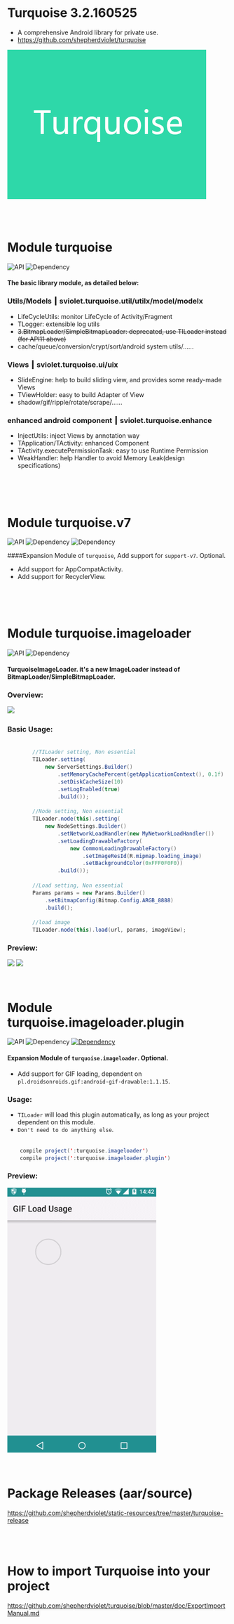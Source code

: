 # Turquoise 3.2.160525
* A comprehensive Android library for private use.
* https://github.com/shepherdviolet/turquoise

![](https://github.com/shepherdviolet/static-resources/blob/master/image/logo/turquoise.jpg)<br/>
<br/>
<br/>
<br/>

# Module turquoise
![API](https://img.shields.io/badge/API-10%2B-6a5acd.svg?style=flat)
![Dependency](https://img.shields.io/badge/Maven%20Dependency-support--v4-dc143c.svg?style=flat)

#### The basic library module, as detailed below:

### Utils/Models ┃ sviolet.turquoise.util/utilx/model/modelx
* LifeCycleUtils: monitor LifeCycle of Activity/Fragment
* TLogger: extensible log utils
* ~~3.BitmapLoader/SimpleBitmapLoader: deprecated, use TILoader instead (for API11 above)~~
* cache/queue/conversion/crypt/sort/android system utils/......

### Views ┃ sviolet.turquoise.ui/uix
* SlideEngine: help to build sliding view, and provides some ready-made Views
* TViewHolder: easy to build Adapter of View
* shadow/gif/ripple/rotate/scrape/......

### enhanced android component ┃ sviolet.turquoise.enhance
* InjectUtils: inject Views by annotation way
* TApplication/TActivity: enhanced Component
* TActivity.executePermissionTask: easy to use Runtime Permission
* WeakHandler: help Handler to avoid Memory Leak(design specifications)

<br/>
<br/>
<br/>

# Module turquoise.v7
![API](https://img.shields.io/badge/API-10%2B-6a5acd.svg?style=flat)
![Dependency](https://img.shields.io/badge/Module%20Dependency-turquoise-2ed8a8.svg?style=flat)
![Dependency](https://img.shields.io/badge/Maven%20Dependency-support--v7-dc143c.svg?style=flat)

####Expansion Module of `turquoise`, Add support for `support-v7`. Optional.

* Add support for AppCompatActivity.
* Add support for RecyclerView.

<br/>
<br/>
<br/>

# Module turquoise.imageloader
![API](https://img.shields.io/badge/API-11%2B-6a5acd.svg?style=flat)
![Dependency](https://img.shields.io/badge/Module%20Dependency-turquoise-2ed8a8.svg?style=flat)

#### TurquoiseImageLoader. it's a new ImageLoader instead of BitmapLoader/SimpleBitmapLoader.

### Overview:
![](https://github.com/shepherdviolet/turquoise/blob/master/doc/turquoise-overview.png)

### Basic Usage:
```java

        //TILoader setting, Non essential
        TILoader.setting(
            new ServerSettings.Builder()
                .setMemoryCachePercent(getApplicationContext(), 0.1f)
                .setDiskCacheSize(10)
                .setLogEnabled(true)
                .build());

        //Node setting, Non essential
        TILoader.node(this).setting(
            new NodeSettings.Builder()
                .setNetworkLoadHandler(new MyNetworkLoadHandler())
                .setLoadingDrawableFactory(
                    new CommonLoadingDrawableFactory()
                        .setImageResId(R.mipmap.loading_image)
                        .setBackgroundColor(0xFFF0F0F0))
                .build());

        //Load setting, Non essential
        Params params = new Params.Builder()
            .setBitmapConfig(Bitmap.Config.ARGB_8888)
            .build();

        //load image
        TILoader.node(this).load(url, params, imageView);

```

### Preview:
![](https://github.com/shepherdviolet/static-resources/blob/master/image/tiloader/tiloader_demo_list.gif)
![](https://github.com/shepherdviolet/static-resources/blob/master/image/tiloader/tiloader_demo_rounded.gif)
<br/>
<br/>
<br/>

# Module turquoise.imageloader.plugin
![API](https://img.shields.io/badge/API-11%2B-6a5acd.svg?style=flat)
![Dependency](https://img.shields.io/badge/Module%20Dependency-turquoise.imageloader-2ed8a8.svg?style=flat)
[![Dependency](https://img.shields.io/badge/Maven%20Dependency-android--gif--drawable-dc143c.svg?style=flat)](https://github.com/koral--/android-gif-drawable)

#### Expansion Module of `turquoise.imageloader`. Optional.

* Add support for GIF loading, dependent on `pl.droidsonroids.gif:android-gif-drawable:1.1.15`.

### Usage:
* `TILoader` will load this plugin automatically, as long as your project dependent on this module.
* `Don't need to do anything else`.

```java

    compile project(':turquoise.imageloader')
    compile project(':turquoise.imageloader.plugin')

```

### Preview:
![](https://raw.githubusercontent.com/shepherdviolet/static-resources/master/image/tiloader/tiloader_demo_gif.gif)
<br/>
<br/>
<br/>

# Package Releases (aar/source)
https://github.com/shepherdviolet/static-resources/tree/master/turquoise-release <br/>
<br/>
<br/>
<br/>

# How to import Turquoise into your project
https://github.com/shepherdviolet/turquoise/blob/master/doc/ExportImportManual.md <br/>
<br/>
<br/>
<br/>